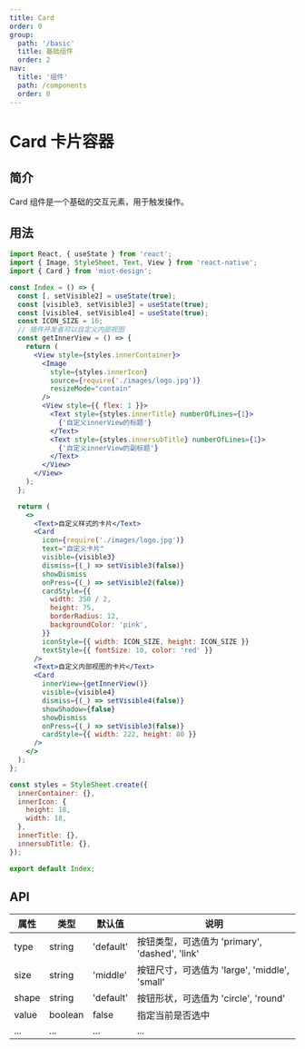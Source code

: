 ```yaml
---
title: Card
order: 0
group:
  path: '/basic'
  title: 基础组件
  order: 2
nav:
  title: '组件'
  path: /components
  order: 0
---
```


# Card 卡片容器

## 简介

Card 组件是一个基础的交互元素，用于触发操作。

## 用法

<!-- <code src="./index.tsx"></code> -->

```jsx
import React, { useState } from 'react';
import { Image, StyleSheet, Text, View } from 'react-native';
import { Card } from 'miot-design';

const Index = () => {
  const [, setVisible2] = useState(true);
  const [visible3, setVisible3] = useState(true);
  const [visible4, setVisible4] = useState(true);
  const ICON_SIZE = 16;
  // 插件开发者可以自定义内部视图
  const getInnerView = () => {
    return (
      <View style={styles.innerContainer}>
        <Image
          style={styles.innerIcon}
          source={require('./images/logo.jpg')}
          resizeMode="contain"
        />
        <View style={{ flex: 1 }}>
          <Text style={styles.innerTitle} numberOfLines={1}>
            {'自定义innerView的标题'}
          </Text>
          <Text style={styles.innersubTitle} numberOfLines={1}>
            {'自定义innerView的副标题'}
          </Text>
        </View>
      </View>
    );
  };

  return (
    <>
      <Text>自定义样式的卡片</Text>
      <Card
        icon={require('./images/logo.jpg')}
        text="自定义卡片"
        visible={visible3}
        dismiss={(_) => setVisible3(false)}
        showDismiss
        onPress={(_) => setVisible2(false)}
        cardStyle={{
          width: 350 / 2,
          height: 75,
          borderRadius: 12,
          backgroundColor: 'pink',
        }}
        iconStyle={{ width: ICON_SIZE, height: ICON_SIZE }}
        textStyle={{ fontSize: 10, color: 'red' }}
      />
      <Text>自定义内部视图的卡片</Text>
      <Card
        innerView={getInnerView()}
        visible={visible4}
        dismiss={(_) => setVisible4(false)}
        showShadow={false}
        showDismiss
        onPress={(_) => setVisible3(false)}
        cardStyle={{ width: 222, height: 80 }}
      />
    </>
  );
};

const styles = StyleSheet.create({
  innerContainer: {},
  innerIcon: {
    height: 18,
    width: 18,
  },
  innerTitle: {},
  innersubTitle: {},
});

export default Index;
```

## API

| 属性  | 类型    | 默认值    | 说明                                           |
| ----- | ------- | --------- | ---------------------------------------------- |
| type  | string  | 'default' | 按钮类型，可选值为 'primary', 'dashed', 'link' |
| size  | string  | 'middle'  | 按钮尺寸，可选值为 'large', 'middle', 'small'  |
| shape | string  | 'default' | 按钮形状，可选值为 'circle', 'round'           |
| value | boolean | false     | 指定当前是否选中                               |
| ...   | ...     | ...       | ...                                            |
